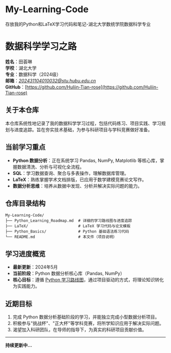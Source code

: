 # My-Learning-Code
存放我的Python和LaTeX学习代码和笔记-湖北大学数统学院数据科学专业
# 数据科学学习之路

**姓名**：田荟琳  
**学校**：湖北大学  
**专业**：数据科学（2024级）  
**邮箱**：*202431104010032@stu.hubu.edu.cn*  
**GitHub**：[https://github.com/Huliin-Tian-rose](https://github.com/Huliin-Tian-rose)  

## 关于本仓库

本仓库系统性地记录了我的数据科学学习过程，包括代码练习、项目实践、学习规划与进度追踪。旨在夯实技术基础，为参与科研项目与学科竞赛做好准备。

## 当前学习重点

- **Python 数据分析**：正在系统学习 Pandas, NumPy, Matplotlib 等核心库，掌握数据清洗、分析与可视化全流程。
- **SQL**：学习数据查询、聚合与多表操作，理解数据库管理。
- **LaTeX**：熟练掌握学术文档排版，已应用于数学建模竞赛论文写作。
- **数据分析思维**：培养从数据中发现、分析并解决实际问题的能力。

## 仓库目录结构

```
My-Learning-Code/
├── Python_Learning_Roadmap.md  # 详细的学习路线图与进度追踪
├── LaTeX/                      # LaTeX 学习代码与论文模板
├── Python_Basics/              # Python 基础语法练习代码
└── README.md                   # 本文件（项目说明）
```

## 学习进度概览

- **最新更新**：2024年5月
- **当前阶段**：Python 数据分析核心库（Pandas, NumPy）
- **核心目标**：遵循 [Python 学习路线图](./Python_Learning_Roadmap.md)，通过项目驱动的方式，将理论知识转化为实践能力。

## 近期目标

1.  完成 Python 数据分析基础阶段的学习，并能独立完成小型数据分析项目。
2.  积极参与"挑战杯"、"正大杯"等学科竞赛，将所学知识应用于解决实际问题。
3.  渴望加入科研团队，在导师的指导下，为真实的科研项目贡献价值。

---
**持续更新中...**
```
